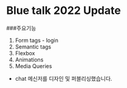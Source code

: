 # Blue talk 2022 Update

###주요기능
1. Form tags - login
2. Semantic tags
3. Flexbox
4. Animations
5. Media Queries
- chat 메신저를 디자인 및 퍼블리싱했습니다.
